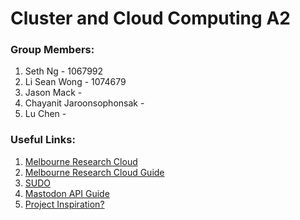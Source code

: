 # Cluster and Cloud Computing A2

### Group Members:
1. Seth Ng - 1067992
2. Li Sean Wong - 1074679
3. Jason Mack -
4. Chayanit Jaroonsophonsak -
5. Lu Chen -

### Useful Links:
1. [Melbourne Research Cloud](https://dashboard.cloud.unimelb.edu.au/project/)
2. [Melbourne Research Cloud Guide](https://docs.cloud.unimelb.edu.au/)
3. [SUDO](https://sudo.eresearch.unimelb.edu.au/)
4. [Mastodon API Guide](https://docs.joinmastodon.org/client/intro/)
5. [Project Inspiration?](https://github.com/abhinavcreed13/GluttonyTweetsAnalyzer)
